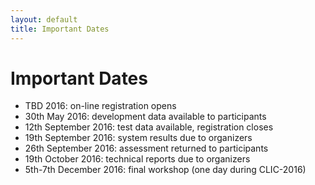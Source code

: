```yaml
---
layout: default
title: Important Dates
---
```


# Important Dates

- TBD 2016: on-line registration opens
- 30th May 2016: development data available to participants
- 12th September 2016: test data available, registration closes
- 19th September 2016: system results due to organizers
- 26th September 2016: assessment returned to participants
- 19th October 2016: technical reports due to organizers
- 5th-7th December 2016: final workshop (one day during CLIC-2016)
